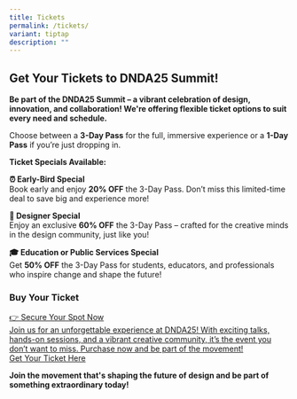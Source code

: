 ```yaml
---
title: Tickets
permalink: /tickets/
variant: tiptap
description: ""
---
```

<h2>Get Your Tickets to DNDA25 Summit!</h2>
<p><strong>Be part of the DNDA25 Summit – a vibrant celebration of design, innovation, and collaboration! We're offering flexible ticket options to suit every need and schedule.</strong>
</p>
<p>Choose between a <strong>3-Day Pass</strong> for the full, immersive experience
or a <strong>1-Day Pass</strong> if you’re just dropping in.</p>
<p><strong>Ticket Specials Available:</strong>
</p>
<p><strong>⏰ Early-Bird Special</strong>
<br>Book early and enjoy <strong>20% OFF</strong> the 3-Day Pass. Don’t miss
this limited-time deal to save big and experience more!</p>
<p><strong>🎨 Designer Special</strong>
<br>Enjoy an exclusive <strong>60% OFF</strong> the 3-Day Pass – crafted for
the creative minds in the design community, just like you!</p>
<p><strong>🎓 Education or Public Services Special</strong>
<br>Get <strong>50% OFF</strong> the 3-Day Pass for students, educators, and
professionals who inspire change and shape the future!</p>
<p></p>
<h3><strong>Buy Your Ticket</strong></h3>
<div class="isomer-card-grid"><a rel="noopener noreferrer nofollow" href="https://www.isomer.gov.sg" class="isomer-card"><div class="isomer-card-body"><div class="isomer-card-title">👉 Secure Your Spot Now</div><div class="isomer-card-description">Join us for an unforgettable experience at DNDA25! With exciting talks, hands-on sessions, and a vibrant creative community, it’s the event you don’t want to miss. Purchase now and be part of the movement!</div><div class="isomer-card-link">Get Your Ticket Here</div></div></a>
</div>
<p></p>
<p><strong>Join the movement that's shaping the future of design and be part of something extraordinary today!</strong>
</p>